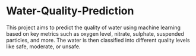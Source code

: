 # Water-Quality-Prediction


This project aims to predict the quality of water using machine learning based on key metrics such as oxygen level, nitrate, sulphate, suspended particles, and more. The water is then classified into different quality levels like safe, moderate, or unsafe.

